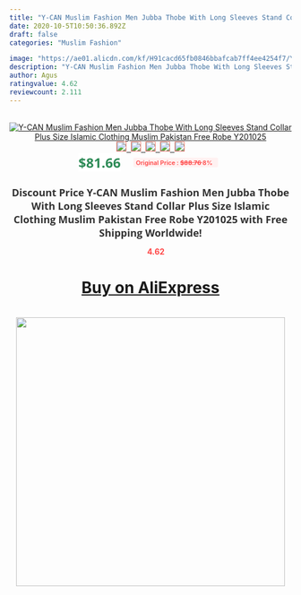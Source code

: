 ```yaml
---
title: "Y-CAN Muslim Fashion Men Jubba Thobe With Long Sleeves Stand Collar Plus Size Islamic Clothing Muslim Pakistan Free Robe Y201025"
date: 2020-10-5T10:50:36.892Z
draft: false
categories: "Muslim Fashion"

image: "https://ae01.alicdn.com/kf/H91cacd65fb0846bbafcab7ff4ee4254f7/Y-CAN-Muslim-Fashion-Men-Jubba-Thobe-With-Long-Sleeves-Stand-Collar-Plus-Size-Islamic-Clothing.jpg"
description: "Y-CAN Muslim Fashion Men Jubba Thobe With Long Sleeves Stand Collar Plus Size Islamic Clothing Muslim Pakistan Free Robe Y201025"
author: Agus
ratingvalue: 4.62
reviewcount: 2.111
---
```

<br>
<div style="text-align: center;">
<a href="https://s.click.aliexpress.com/e/_9fRvIV" target="_blank" rel="nofollow noopener noreferrer"><img alt="Y-CAN Muslim Fashion Men Jubba Thobe With Long Sleeves Stand Collar Plus Size Islamic Clothing Muslim Pakistan Free Robe Y201025" class="magnifier-image" src="https://ae01.alicdn.com/kf/H91cacd65fb0846bbafcab7ff4ee4254f7/Y-CAN-Muslim-Fashion-Men-Jubba-Thobe-With-Long-Sleeves-Stand-Collar-Plus-Size-Islamic-Clothing.jpg_640x640.jpg">
<br>
<img style="border:1px solid salmon" src="https://ae01.alicdn.com/kf/H91cacd65fb0846bbafcab7ff4ee4254f7/Y-CAN-Muslim-Fashion-Men-Jubba-Thobe-With-Long-Sleeves-Stand-Collar-Plus-Size-Islamic-Clothing.jpg_120x120.jpg">&nbsp;&nbsp;<img style="border:1px solid salmon" src="https://ae01.alicdn.com/kf/Hd2e16e76bcb04d0b958d718271988c89R/Y-CAN-Muslim-Fashion-Men-Jubba-Thobe-With-Long-Sleeves-Stand-Collar-Plus-Size-Islamic-Clothing.jpg_120x120.jpg">&nbsp;&nbsp;<img style="border:1px solid salmon" src="https://ae01.alicdn.com/kf/H8f131d52f70f4701860587fee6b03fe5M/Y-CAN-Muslim-Fashion-Men-Jubba-Thobe-With-Long-Sleeves-Stand-Collar-Plus-Size-Islamic-Clothing.jpg_120x120.jpg">&nbsp;&nbsp;<img style="border:1px solid salmon" src="https://ae01.alicdn.com/kf/H8e8df0a536b74f358afa3ee4a7cb7d6fy/Y-CAN-Muslim-Fashion-Men-Jubba-Thobe-With-Long-Sleeves-Stand-Collar-Plus-Size-Islamic-Clothing.jpg_120x120.jpg">&nbsp;&nbsp;<img style="border:1px solid salmon" src="https://ae01.alicdn.com/kf/Had249d96ad1c41daa6e1f0ec27d8412aH/Y-CAN-Muslim-Fashion-Men-Jubba-Thobe-With-Long-Sleeves-Stand-Collar-Plus-Size-Islamic-Clothing.jpg_120x120.jpg"></a></div><br0>
<div style="text-align: center;"><span style="background-color: white; border: 0px; box-sizing: border-box; color: seagreen; display: inline-block; font-family: &quot;open sans&quot; , &quot;arial&quot; , &quot;helvetica&quot; , sans-serif , &quot;heiti&quot;; font-size: 24px; font-stretch: inherit; font-weight: 700; line-height: inherit; margin: 0px 10px 0px 0px; padding: 0px; vertical-align: middle;">$81.66 </span>
<span style="background: rgb(255 , 241 , 241); border-radius: 3px; border: 0px; box-sizing: border-box; color: #ff4747; display: inline-block; font-family: inherit; font-size: 12px; font-stretch: inherit; font-style: inherit; font-variant: inherit; font-weight: 600; line-height: inherit; margin: 0px; padding: 2px 5px; transform: scale(0.9); vertical-align: middle;">Original Price : <b style="text-decoration: line-through;">$88.76 </b> 8%&nbsp;&nbsp;</span></div>
<h1 style="color: #333333; display: inline-block; font-family: &quot;open sans&quot; , &quot;arial&quot; , &quot;helvetica&quot; , sans-serif , &quot;heiti&quot;; font-size: 18px; font-stretch: inherit; font-weight: 700; text-align: center;">Discount Price Y-CAN Muslim Fashion Men Jubba Thobe With Long Sleeves Stand Collar Plus Size Islamic Clothing Muslim Pakistan Free Robe Y201025 with Free Shipping Worldwide!</h1>
<div style="color: #ff4747; text-align: center;">
<img src="https://4.bp.blogspot.com/-M0ZcTcb-5uY/XleCXlxnR4I/AAAAAAAAAEc/OrjgMkXV1oMQFaCRZj5HQwOCBcu3w1FegCPcBGAYYCw/s1600/star.png" style="height: 15px;">&nbsp;<b>4.62</b></div>
<div class="button_cont" align="center"><a class="buynow_a" href="https://s.click.aliexpress.com/e/_9fRvIV" target="_blank" rel="nofollow noopener noreferrer"><H1>Buy on AliExpress</H1></a></div><br>
<div class="separator" style="clear: both; text-align: center;">
<img src="https://lh3.googleusercontent.com/-pTy5HemUv9M/XlePHvY0dAI/AAAAAAAAAE4/0nX5iRUoIWY8eMW9Dpxeirr157OZliDIgCLcBGAsYHQ/s1600/badge.gif" width="480">
</div>
